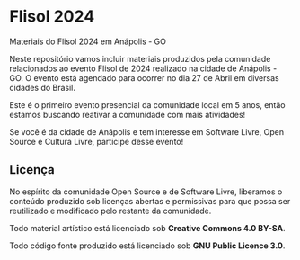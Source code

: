 # Flisol 2024
Materiais do Flisol 2024 em Anápolis - GO

Neste repositório vamos incluir materiais produzidos pela comunidade relacionados ao evento Flisol de 2024 realizado na cidade de Anápolis - GO. O evento está agendado para ocorrer no dia 27 de Abril em diversas cidades do Brasil.

Este é o primeiro evento presencial da comunidade local em 5 anos, então estamos buscando reativar a comunidade com mais atividades!

Se você é da cidade de Anápolis e tem interesse em Software Livre, Open Source e Cultura Livre, participe desse evento!

## Licença

No espírito da comunidade Open Source e de Software Livre, liberamos o conteúdo produzido sob licenças abertas e permissivas para que possa ser reutilizado e modificado pelo restante da comunidade.

Todo material artístico está licenciado sob **Creative Commons 4.0 BY-SA**.

Todo código fonte produzido está licenciado sob **GNU Public Licence 3.0**.
